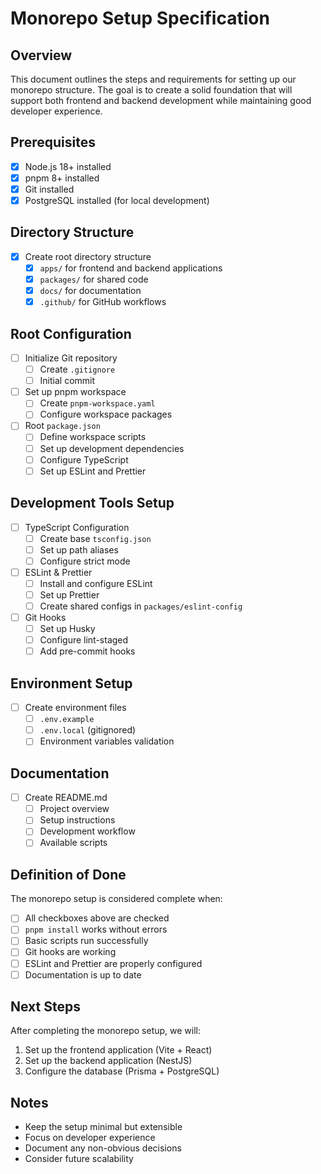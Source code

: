 # Monorepo Setup Specification

## Overview
This document outlines the steps and requirements for setting up our monorepo structure. The goal is to create a solid foundation that will support both frontend and backend development while maintaining good developer experience.

## Prerequisites
- [x] Node.js 18+ installed
- [x] pnpm 8+ installed
- [x] Git installed
- [x] PostgreSQL installed (for local development)

## Directory Structure
- [x] Create root directory structure
  - [x] `apps/` for frontend and backend applications
  - [x] `packages/` for shared code
  - [x] `docs/` for documentation
  - [x] `.github/` for GitHub workflows

## Root Configuration
- [ ] Initialize Git repository
  - [ ] Create `.gitignore`
  - [ ] Initial commit

- [ ] Set up pnpm workspace
  - [ ] Create `pnpm-workspace.yaml`
  - [ ] Configure workspace packages

- [ ] Root `package.json`
  - [ ] Define workspace scripts
  - [ ] Set up development dependencies
  - [ ] Configure TypeScript
  - [ ] Set up ESLint and Prettier

## Development Tools Setup
- [ ] TypeScript Configuration
  - [ ] Create base `tsconfig.json`
  - [ ] Set up path aliases
  - [ ] Configure strict mode

- [ ] ESLint & Prettier
  - [ ] Install and configure ESLint
  - [ ] Set up Prettier
  - [ ] Create shared configs in `packages/eslint-config`

- [ ] Git Hooks
  - [ ] Set up Husky
  - [ ] Configure lint-staged
  - [ ] Add pre-commit hooks

## Environment Setup
- [ ] Create environment files
  - [ ] `.env.example`
  - [ ] `.env.local` (gitignored)
  - [ ] Environment variables validation

## Documentation
- [ ] Create README.md
  - [ ] Project overview
  - [ ] Setup instructions
  - [ ] Development workflow
  - [ ] Available scripts

## Definition of Done
The monorepo setup is considered complete when:
- [ ] All checkboxes above are checked
- [ ] `pnpm install` works without errors
- [ ] Basic scripts run successfully
- [ ] Git hooks are working
- [ ] ESLint and Prettier are properly configured
- [ ] Documentation is up to date

## Next Steps
After completing the monorepo setup, we will:
1. Set up the frontend application (Vite + React)
2. Set up the backend application (NestJS)
3. Configure the database (Prisma + PostgreSQL)

## Notes
- Keep the setup minimal but extensible
- Focus on developer experience
- Document any non-obvious decisions
- Consider future scalability 